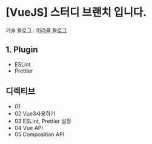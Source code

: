 # [VueJS] 스터디 브랜치 입니다.

기술 블로그 : <a href="https://elated-value-48d.notion.site/15-VueJS-Vue3-11ad91c8ac0e8066be2ae42692a74129?pvs=4">미라클 블로그</a>


## 1. Plugin
- ESLint
- Prettier

## 디렉티브
- 01 
- 02 Vue3사용하기
- 03 ESLint, Prettier 설정
- 04 Vue API
- 05 Composition API
